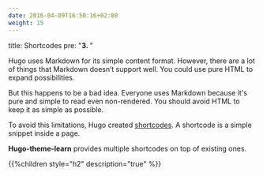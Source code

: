 ```yaml
---
date: 2016-04-09T16:50:16+02:00
weight: 15
---
```

title: Shortcodes
pre: "<b>3. </b>"

Hugo uses Markdown for its simple content format. However, there are a lot of things that Markdown doesn’t support well. You could use pure HTML to expand possibilities.

But this happens to be a bad idea. Everyone uses Markdown because it's pure and simple to read even non-rendered. You should avoid HTML to keep it as simple as possible.

To avoid this limitations, Hugo created [shortcodes](https://gohugo.io/extras/shortcodes/). A shortcode is a simple snippet inside a page.

**Hugo-theme-learn** provides multiple shortcodes on top of existing ones.

{{%children style="h2" description="true" %}}
